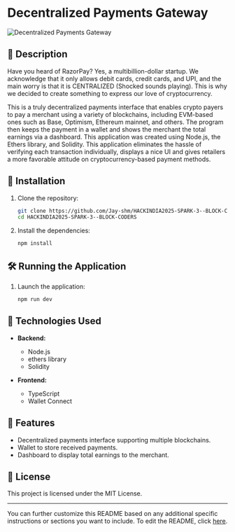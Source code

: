 # Decentralized Payments Gateway

![Decentralized Payments Gateway](https://github.com/Jay-shm/HACKINDIA2025-SPARK-3--BLOCK-CODERS/raw/master/Logo)

## 📜 Description
Have you heard of RazorPay?  Yes, a multibillion-dollar startup.  We acknowledge that it only allows debit cards, credit cards, and UPI, and the main worry is that it is CENTRALIZED (Shocked sounds playing).  This is why we decided to create something to express our love of cryptocurrency.

This is a truly decentralized payments interface that enables crypto payers to pay a merchant using a variety of blockchains, including EVM-based ones such as Base, Optimism, Ethereum mainnet, and others.  The program then keeps the payment in a wallet and shows the merchant the total earnings via a dashboard.  This application was created using Node.js, the Ethers library, and Solidity.  This application eliminates the hassle of verifying each transaction individually, displays a nice UI and gives retailers a more favorable attitude on cryptocurrency-based payment methods.

## 🚀 Installation

1. Clone the repository:
   ```sh
   git clone https://github.com/Jay-shm/HACKINDIA2025-SPARK-3--BLOCK-CODERS.git
   cd HACKINDIA2025-SPARK-3--BLOCK-CODERS
   ```

2. Install the dependencies:
   ```sh
   npm install
   ```

## 🛠️ Running the Application

1. Launch the application:
   ```sh
   npm run dev
   ```

## 🧰 Technologies Used

- **Backend:**
  - Node.js
  - ethers library
  - Solidity

- **Frontend:**
  - TypeScript
  - Wallet Connect

## 🌟 Features

- Decentralized payments interface supporting multiple blockchains.
- Wallet to store received payments.
- Dashboard to display total earnings to the merchant.

## 📄 License

This project is licensed under the MIT License.

---

You can further customize this README based on any additional specific instructions or sections you want to include. To edit the README, click [here](https://github.com/Jay-shm/HACKINDIA2025-SPARK-3--BLOCK-CODERS/edit/master/README.md).
